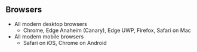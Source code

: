 ## Browsers

- All modern desktop browsers
   - Chrome, Edge Anaheim (Canary), Edge UWP, Firefox, Safari on Mac
- All modern mobile browsers
   - Safari on iOS, Chrome on Android
